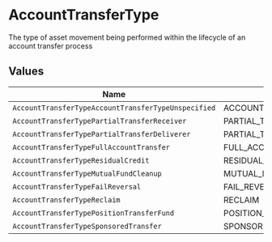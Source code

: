 # AccountTransferType

The type of asset movement being performed within the lifecycle of an account transfer process


## Values

| Name                                                | Value                                               |
| --------------------------------------------------- | --------------------------------------------------- |
| `AccountTransferTypeAccountTransferTypeUnspecified` | ACCOUNT_TRANSFER_TYPE_UNSPECIFIED                   |
| `AccountTransferTypePartialTransferReceiver`        | PARTIAL_TRANSFER_RECEIVER                           |
| `AccountTransferTypePartialTransferDeliverer`       | PARTIAL_TRANSFER_DELIVERER                          |
| `AccountTransferTypeFullAccountTransfer`            | FULL_ACCOUNT_TRANSFER                               |
| `AccountTransferTypeResidualCredit`                 | RESIDUAL_CREDIT                                     |
| `AccountTransferTypeMutualFundCleanup`              | MUTUAL_FUND_CLEANUP                                 |
| `AccountTransferTypeFailReversal`                   | FAIL_REVERSAL                                       |
| `AccountTransferTypeReclaim`                        | RECLAIM                                             |
| `AccountTransferTypePositionTransferFund`           | POSITION_TRANSFER_FUND                              |
| `AccountTransferTypeSponsoredTransfer`              | SPONSORED_TRANSFER                                  |